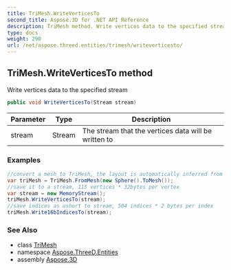 ```yaml
---
title: TriMesh.WriteVerticesTo
second_title: Aspose.3D for .NET API Reference
description: TriMesh method. Write vertices data to the specified stream
type: docs
weight: 290
url: /net/aspose.threed.entities/trimesh/writeverticesto/
---
```

## TriMesh.WriteVerticesTo method

Write vertices data to the specified stream

```csharp
public void WriteVerticesTo(Stream stream)
```

| Parameter | Type | Description |
| --- | --- | --- |
| stream | Stream | The stream that the vertices data will be written to |

### Examples

```csharp
//convert a mesh to TriMesh, the layout is automatically inferred from input mesh
var triMesh = TriMesh.FromMesh(new Sphere().ToMesh());
//save it to a stream, 115 vertices * 32bytes per vertex
var stream = new MemoryStream();
triMesh.WriteVerticesTo(stream);
//save indices as ushort to stream, 504 indices * 2 bytes per index
triMesh.Write16bIndicesTo(stream);
```

### See Also

* class [TriMesh](../)
* namespace [Aspose.ThreeD.Entities](../../../aspose.threed.entities/)
* assembly [Aspose.3D](../../../)


